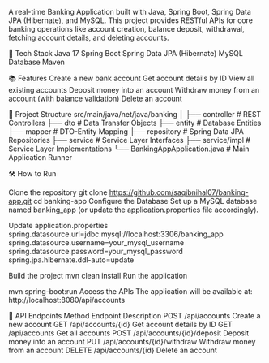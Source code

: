 A real-time Banking Application built with Java, Spring Boot, Spring Data JPA (Hibernate), and MySQL.
This project provides RESTful APIs for core banking operations like account creation, balance deposit, withdrawal, fetching account details, and deleting accounts.

🚀 Tech Stack
Java 17
Spring Boot
Spring Data JPA (Hibernate)
MySQL Database
Maven

📚 Features
Create a new bank account
Get account details by ID
View all existing accounts
Deposit money into an account
Withdraw money from an account (with balance validation)
Delete an account

📂 Project Structure
  src/main/java/net/java/banking
  │
  ├── controller        # REST Controllers
  ├── dto               # Data Transfer Objects
  ├── entity            # Database Entities
  ├── mapper            # DTO-Entity Mapping
  ├── repository        # Spring Data JPA Repositories
  ├── service           # Service Layer Interfaces
  ├── service/impl      # Service Layer Implementations
  └── BankingAppApplication.java  # Main Application Runner


🛠 How to Run

Clone the repository
git clone https://github.com/saqibnihal07/banking-app.git
cd banking-app
Configure the Database
Set up a MySQL database named banking_app (or update the application.properties file accordingly).

Update application.properties
spring.datasource.url=jdbc:mysql://localhost:3306/banking_app
spring.datasource.username=your_mysql_username
spring.datasource.password=your_mysql_password
spring.jpa.hibernate.ddl-auto=update

Build the project
mvn clean install
Run the application

mvn spring-boot:run
Access the APIs
The application will be available at:
http://localhost:8080/api/accounts

🧩 API Endpoints
Method	Endpoint	Description
POST	/api/accounts	Create a new account
GET	/api/accounts/{id}	Get account details by ID
GET	/api/accounts	Get all accounts
POST	/api/accounts/{id}/deposit	Deposit money into an account
PUT	/api/accounts/{id}/withdraw	Withdraw money from an account
DELETE	/api/accounts/{id}	Delete an account
